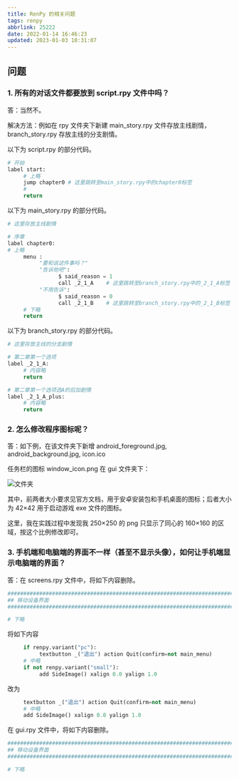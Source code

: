 ```yaml
---
title: RenPy 的相关问题
tags: renpy
abbrlink: 25222
date: 2022-01-14 16:46:23
updated: 2023-01-03 10:31:07
---
```


## 问题

### 1. 所有的对话文件都要放到 script.rpy 文件中吗？

答：当然不。

解决方法：例如在 rpy 文件夹下新建 main_story.rpy 文件存放主线剧情，branch_story.rpy 存放主线的分支剧情。

以下为 script.rpy 的部分代码。

```python
# 开始
label start:
	 # 上略
	 jump chapter0 # 这里跳转至main_story.rpy中的chapter0标签
	 #
	 return
```

以下为 main_story.rpy 的部分代码。

```python
# 这里存放主线剧情

# 序章
label chapter0:
# 上略
	 menu :
		  "要和说这件事吗？"
		  "告诉他吧":
				$ said_reason = 1
				call _2_1_A    # 这里跳转至branch_story.rpy中的_2_1_A标签
		  "不用告诉":
				$ said_reason = 0
				call _2_1_B    # 这里跳转至branch_story.rpy中的_2_1_B标签
	 # 下略
	 return
```

以下为 branch_story.rpy 的部分代码。

```python
# 这里存放主线的分支剧情

# 第二章第一个选项
label _2_1_A:
	 # 内容略
	 return

# 第二章第一个选项选A的后加剧情
label _2_1_A_plus:
	 # 内容略
	 return
```

### 2. 怎么修改程序图标呢？

答：如下例，在该文件夹下新增 android_foreground.jpg, android_background.jpg, icon.ico

任务栏的图标 window_icon.png 在 gui 文件夹下：

![文件夹](https://bu.dusays.com/2023/01/03/63b3e6a2d3177.png)

其中，前两者大小要求见官方文档，用于安卓安装包和手机桌面的图标；后者大小为 42×42 用于启动游戏 exe 文件的图标。

这里，我在实践过程中发现我 250×250 的 png 只显示了同心的 160×160 的区域，按这个比例修改即可。

### 3. 手机端和电脑端的界面不一样（甚至不显示头像），如何让手机端显示电脑端的界面？

答：在 screens.rpy 文件中，将如下内容删除。

```python
################################################################################
## 移动设备界面
################################################################################

# 下略
```

将如下内容

```python
	 if renpy.variant("pc"):
		  textbutton _("退出") action Quit(confirm=not main_menu)
	 # 中略
	 if not renpy.variant("small"):
		  add SideImage() xalign 0.0 yalign 1.0
```

改为

```python
	 textbutton _("退出") action Quit(confirm=not main_menu)
	 # 中略
	 add SideImage() xalign 0.0 yalign 1.0
```

在 gui.rpy 文件中，将如下内容删除。

```python
################################################################################
## 移动设备界面
################################################################################

# 下略
```
